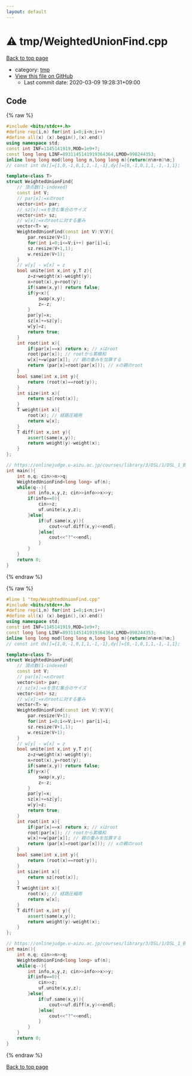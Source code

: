 ```yaml
---
layout: default
---
```


<!-- mathjax config similar to math.stackexchange -->
<script type="text/javascript" async
  src="https://cdnjs.cloudflare.com/ajax/libs/mathjax/2.7.5/MathJax.js?config=TeX-MML-AM_CHTML">
</script>
<script type="text/x-mathjax-config">
  MathJax.Hub.Config({
    TeX: { equationNumbers: { autoNumber: "AMS" }},
    tex2jax: {
      inlineMath: [ ['$','$'] ],
      processEscapes: true
    },
    "HTML-CSS": { matchFontHeight: false },
    displayAlign: "left",
    displayIndent: "2em"
  });
</script>

<script type="text/javascript" src="https://cdnjs.cloudflare.com/ajax/libs/jquery/3.4.1/jquery.min.js"></script>
<script src="https://cdn.jsdelivr.net/npm/jquery-balloon-js@1.1.2/jquery.balloon.min.js" integrity="sha256-ZEYs9VrgAeNuPvs15E39OsyOJaIkXEEt10fzxJ20+2I=" crossorigin="anonymous"></script>
<script type="text/javascript" src="../../assets/js/copy-button.js"></script>
<link rel="stylesheet" href="../../assets/css/copy-button.css" />


# :warning: tmp/WeightedUnionFind.cpp

<a href="../../index.html">Back to top page</a>

* category: <a href="../../index.html#fa816edb83e95bf0c8da580bdfd491ef">tmp</a>
* <a href="{{ site.github.repository_url }}/blob/master/tmp/WeightedUnionFind.cpp">View this file on GitHub</a>
    - Last commit date: 2020-03-09 19:28:31+09:00




## Code

<a id="unbundled"></a>
{% raw %}
```cpp
#include <bits/stdc++.h>
#define rep(i,n) for(int i=0;i<n;i++)
#define all(x) (x).begin(),(x).end()
using namespace std;
const int INF=1145141919,MOD=1e9+7;
const long long LINF=8931145141919364364,LMOD=998244353;
inline long long mod(long long n,long long m){return(n%m+m)%m;}
// const int dx[]={1,0,-1,0,1,1,-1,-1},dy[]={0,-1,0,1,1,-1,-1,1};

template<class T>
struct WeightedUnionFind{
    // 頂点数(1-indexed)
    const int V;
    // par[x]:=xのroot
    vector<int> par;
    // sz[x]:=xを含む集合のサイズ
    vector<int> sz;
    // w[x]:=xのrootに対する重み
    vector<T> w;
    WeightedUnionFind(const int V):V(V){
        par.resize(V+1);
        for(int i=0;i<=V;i++) par[i]=i;
        sz.resize(V+1,1);
        w.resize(V+1);
    }
    // w[y] - w[x] = z
    bool unite(int x,int y,T z){
        z=z+weight(x)-weight(y);
        x=root(x),y=root(y);
        if(same(x,y)) return false;
        if(y<x){
            swap(x,y);
            z=-z;
        }
        par[y]=x;
        sz[x]+=sz[y];
        w[y]=z;
        return true;
    }
    int root(int x){
    	if(par[x]==x) return x; // xはroot
        root(par[x]); // rootから累積和
        w[x]+=w[par[x]]; // 親の重みを加算する
    	return (par[x]=root(par[x])); // xの親のroot
    }
    bool same(int x,int y){
    	return (root(x)==root(y));
    }
    int size(int x){
        return sz[root(x)];
    }
    T weight(int x){
        root(x); // 経路圧縮用
        return w[x];
    }
    T diff(int x,int y){
        assert(same(x,y));
        return weight(y)-weight(x);
    }
};

// https://onlinejudge.u-aizu.ac.jp/courses/library/3/DSL/1/DSL_1_B
int main(){
    int n,q; cin>>n>>q;
    WeightedUnionFind<long long> uf(n);
    while(q--){
        int info,x,y,z; cin>>info>>x>>y;
        if(info==0){
            cin>>z;
            uf.unite(x,y,z);
        }else{
            if(uf.same(x,y)){
                cout<<uf.diff(x,y)<<endl;
            }else{
                cout<<"?"<<endl;
            }
        }
    }
    return 0;
}

```
{% endraw %}

<a id="bundled"></a>
{% raw %}
```cpp
#line 1 "tmp/WeightedUnionFind.cpp"
#include <bits/stdc++.h>
#define rep(i,n) for(int i=0;i<n;i++)
#define all(x) (x).begin(),(x).end()
using namespace std;
const int INF=1145141919,MOD=1e9+7;
const long long LINF=8931145141919364364,LMOD=998244353;
inline long long mod(long long n,long long m){return(n%m+m)%m;}
// const int dx[]={1,0,-1,0,1,1,-1,-1},dy[]={0,-1,0,1,1,-1,-1,1};

template<class T>
struct WeightedUnionFind{
    // 頂点数(1-indexed)
    const int V;
    // par[x]:=xのroot
    vector<int> par;
    // sz[x]:=xを含む集合のサイズ
    vector<int> sz;
    // w[x]:=xのrootに対する重み
    vector<T> w;
    WeightedUnionFind(const int V):V(V){
        par.resize(V+1);
        for(int i=0;i<=V;i++) par[i]=i;
        sz.resize(V+1,1);
        w.resize(V+1);
    }
    // w[y] - w[x] = z
    bool unite(int x,int y,T z){
        z=z+weight(x)-weight(y);
        x=root(x),y=root(y);
        if(same(x,y)) return false;
        if(y<x){
            swap(x,y);
            z=-z;
        }
        par[y]=x;
        sz[x]+=sz[y];
        w[y]=z;
        return true;
    }
    int root(int x){
    	if(par[x]==x) return x; // xはroot
        root(par[x]); // rootから累積和
        w[x]+=w[par[x]]; // 親の重みを加算する
    	return (par[x]=root(par[x])); // xの親のroot
    }
    bool same(int x,int y){
    	return (root(x)==root(y));
    }
    int size(int x){
        return sz[root(x)];
    }
    T weight(int x){
        root(x); // 経路圧縮用
        return w[x];
    }
    T diff(int x,int y){
        assert(same(x,y));
        return weight(y)-weight(x);
    }
};

// https://onlinejudge.u-aizu.ac.jp/courses/library/3/DSL/1/DSL_1_B
int main(){
    int n,q; cin>>n>>q;
    WeightedUnionFind<long long> uf(n);
    while(q--){
        int info,x,y,z; cin>>info>>x>>y;
        if(info==0){
            cin>>z;
            uf.unite(x,y,z);
        }else{
            if(uf.same(x,y)){
                cout<<uf.diff(x,y)<<endl;
            }else{
                cout<<"?"<<endl;
            }
        }
    }
    return 0;
}

```
{% endraw %}

<a href="../../index.html">Back to top page</a>

